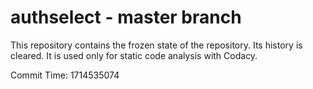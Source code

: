 # authselect - master branch

This repository contains the frozen state of the repository.
Its history is cleared. It is used only for static code
analysis with Codacy.

Commit Time: 1714535074